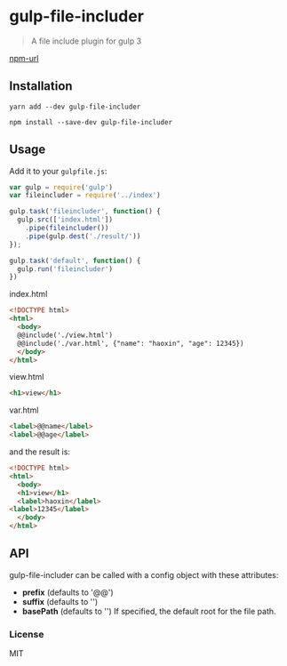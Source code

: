 # gulp-file-includer

> A file include plugin for gulp 3

[npm-url]

## Installation

`yarn add --dev gulp-file-includer`

`npm install --save-dev gulp-file-includer`

## Usage

Add it to your `gulpfile.js`:

```javascript
var gulp = require('gulp')
var fileincluder = require('../index')

gulp.task('fileincluder', function() {
  gulp.src(['index.html'])
    .pipe(fileincluder())
    .pipe(gulp.dest('./result/'))
});

gulp.task('default', function() {
  gulp.run('fileincluder')
})
```

index.html
```html
<!DOCTYPE html>
<html>
  <body>
  @@include('./view.html')
  @@include('./var.html', {"name": "haoxin", "age": 12345})
  </body>
</html>
```

view.html
```html
<h1>view</h1>
```

var.html
```html
<label>@@name</label>
<label>@@age</label>
```

and the result is:
```html
<!DOCTYPE html>
<html>
  <body>
  <h1>view</h1>
  <label>haoxin</label>
<label>12345</label>
  </body>
</html>
```

## API

gulp-file-includer can be called with a config object with these attributes:
* **prefix** (defaults to '@@')
* **suffix** (defaults to '')
* **basePath** (defaults to '') If specified, the default root for the file path.

### License
MIT

[npm-url]: https://npmjs.org/package/@yodasws/gulp-file-includer
